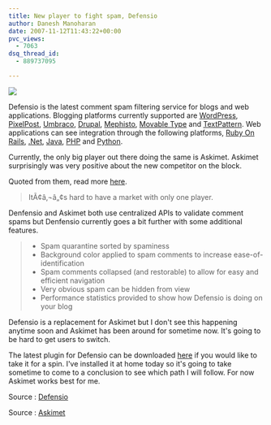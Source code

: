 ```yaml
---
title: New player to fight spam, Defensio
author: Danesh Manoharan
date: 2007-11-12T11:43:22+00:00
pvc_views:
  - 7063
dsq_thread_id:
  - 889737095

---
```

![][1]

Defensio is the latest comment spam filtering service for blogs and web applications. Blogging platforms currently supported are [WordPress][2], [PixelPost][3], [Umbraco][4], [Drupal][5], [Mephisto][6], [Movable Type][7] and [TextPattern][8]. Web applications can see integration through the following platforms, [Ruby On Rails][9], [.Net][10], [Java][11], [PHP][12] and [Python][13].

Currently, the only big player out there doing the same is Askimet. Askimet surprisingly was very positive about the new competitor on the block.

Quoted from them, read more [here][14].

> ItÃ¢â‚¬â„¢s hard to have a market with only one player.

Denfensio and Askimet both use centralized APIs to validate comment spams but Denfensio currently goes a bit further with some additional features.

> <ul class="check">
>   <li>
>     Spam quarantine sorted by spaminess
>   </li>
>   <li>
>     Background color applied to spam comments to increase ease-of-identification
>   </li>
>   <li>
>     Spam comments collapsed (and restorable) to allow for easy and efficient navigation
>   </li>
>   <li>
>     Very obvious spam can be hidden from view
>   </li>
>   <li>
>     Performance statistics provided to show how Defensio is doing on your blog
>   </li>
> </ul>

Defensio is a replacement for Askimet but I don't see this happening anytime soon and Askimet has been around for sometime now. It's going to be hard to get users to switch.

The latest plugin for Defensio can be downloaded [here][15] if you would like to take it for a spin. I've installed it at home today so it's going to take sometime to come to a conclusion to see which path I will follow. For now Askimet works best for me.

Source : [Defensio][16]

Source : [Askimet][14]

 [1]: http://i62.photobucket.com/albums/h100/vwvr9/defensio.jpg
 [2]: http://defensio.com/downloads/wordpress/
 [3]: http://defensio.com/downloads/pixelpost/
 [4]: http://defensio.com/downloads/umbraco/
 [5]: http://defensio.com/downloads/drupal/
 [6]: http://defensio.com/downloads/mephisto/
 [7]: http://defensio.com/downloads/movabletype/
 [8]: http://defensio.com/downloads/textpattern/
 [9]: http://defensio.com/downloads/rails/
 [10]: http://defensio.com/downloads/dotnet/
 [11]: http://defensio.com/downloads/java/
 [12]: http://defensio.com/downloads/php/
 [13]: http://defensio.com/downloads/python/
 [14]: http://blog.akismet.com/2007/11/08/new-competitor/
 [15]: http://defensio.com/downloads
 [16]: http://defensio.com/
